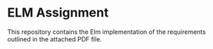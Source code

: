 # ELM Assignment

This repository contains the Elm implementation of the requirements outlined in the attached PDF file.
